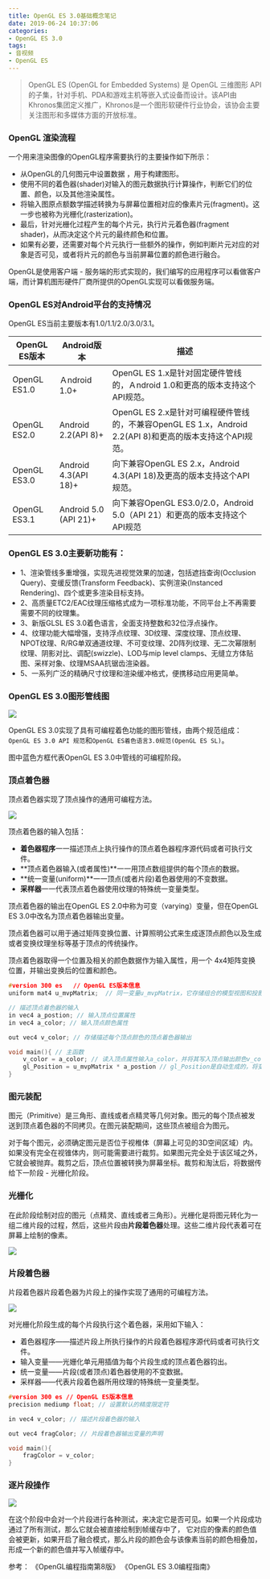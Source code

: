 ```yaml
---
title: OpenGL ES 3.0基础概念笔记
date: 2019-06-24 10:37:06
categories: 
- OpenGL ES 3.0
tags:
- 音视频
- OpenGL ES
---
```


> OpenGL ES (OpenGL for Embedded Systems) 是 OpenGL 三维图形 API 的子集，针对手机、PDA和游戏主机等嵌入式设备而设计。该API由Khronos集团定义推广，Khronos是一个图形软硬件行业协会，该协会主要关注图形和多媒体方面的开放标准。

### OpenGL 渲染流程

一个用来渲染图像的OpenGL程序需要执行的主要操作如下所示：

- 从OpenGL的几何图元中设置数据 ，用于构建图形。
- 使用不同的着色器(shader)对输入的图元数据执行计算操作，判断它们的位置、颜色，以及其他渲染属性。
- 将输入图原点额数学描述转换为与屏幕位置相对应的像素片元(fragment)。这一步也被称为光栅化(rasterization)。
- 最后，针对光栅化过程产生的每个片元，执行片元着色器(fragment shader)，从而决定这个片元的最终颜色和位置。
- 如果有必要，还需要对每个片元执行一些额外的操作，例如判断片元对应的对象是否可见，或者将片元的颜色与当前屏幕位置的颜色进行融合。

OpenGL是使用客户端 - 服务端的形式实现的，我们编写的应用程序可以看做客户端，而计算机图形硬件厂商所提供的OpenGL实现可以看做服务端。

### OpenGL ES对Android平台的支持情况

OpenGL ES当前主要版本有1.0/1.1/2.0/3.0/3.1。

| OpenGL ES版本 | Android版本           | 描述                                                         |
| ------------- | --------------------- | ------------------------------------------------------------ |
| OpenGL ES1.0  | Ａndroid 1.0+         | OpenGL ES 1.x是针对固定硬件管线的，Ａndroid 1.0和更高的版本支持这个API规范。 |
| OpenGL ES2.0  | Android 2.2(API 8)+   | OpenGL ES 2.x是针对可编程硬件管线的，不兼容OpenGL ES 1.x，Android 2.2(API 8)和更高的版本支持这个API规范。 |
| OpenGL ES3.0  | Android 4.3(API 18)+  | 向下兼容OpenGL ES 2.x，Android 4.3(API 18)及更高的版本支持这个API规范。 |
| OpenGL ES3.1  | Android 5.0 (API 21)+ | 向下兼容OpenGL ES3.0/2.0，Android 5.0（API 21）和更高的版本支持这个API规范 |

### OpenGL ES 3.0主要新功能有：

- 1、渲染管线多重增强，实现先进视觉效果的加速，包括遮挡查询(Occlusion Query)、变缓反馈(Transform Feedback)、实例渲染(Instanced Rendering)、四个或更多渲染目标支持。
- 2、高质量ETC2/EAC纹理压缩格式成为一项标准功能，不同平台上不再需要需要不同的纹理集。
- 3、新版GLSL ES 3.0着色语言，全面支持整数和32位浮点操作。
- 4、纹理功能大幅增强，支持浮点纹理、3D纹理、深度纹理、顶点纹理、NPOT纹理、R/RG单双通道纹理、不可变纹理、2D阵列纹理、无二次幂限制纹理、阴影对比、调配(swizzle)、LOD与mip level clamps、无缝立方体贴图、采样对象、纹理MSAA抗锯齿渲染器。
- 5、一系列广泛的精确尺寸纹理和渲染缓冲格式，便携移动应用更简单。

### OpenGL ES 3.0图形管线图



![](OpenGL-ES-3-0基础概念/OpenGLES3-1.png)

OpenGL ES 3.0实现了具有可编程着色功能的图形管线，由两个规范组成：`OpenGL ES 3.0 API 规范`和`OpenGL ES着色语言3.0规范(OpenGL ES SL)`。

图中蓝色方框代表OpenGL ES 3.0中管线的可编程阶段。



### 顶点着色器

顶点着色器实现了顶点操作的通用可编程方法。

![](OpenGL-ES-3-0基础概念/OpenGLES3-2.png)



顶点着色器的输入包括：

- **着色器程序**一一描述顶点上执行操作的顶点着色器程序源代码或者可执行文件。
- **顶点着色器输入(或者属性)**一一用顶点数组提供的每个顶点的数据。
- **统一变量(uniform)**一一顶点(或者片段)着色器使用的不变数据。
- **采样器**一一代表顶点着色器使用纹理的特殊统一变量类型。

顶点着色器的输出在OpenGL ES 2.0中称为可变（varying）变量，但在OpenGL ES 3.0中改名为顶点着色器输出变量。

顶点着色器可以用于通过矩阵变换位置、计算照明公式来生成逐顶点颜色以及生成或者变换纹理坐标等基于顶点的传统操作。

顶点着色器取得一个位置及相关的颜色数据作为输入属性，用一个 4x4矩阵变换位置，并输出变换后的位置和颜色。

```c
#version 300 es   // OpenGL ES版本信息
uniform mat4 u_mvpMatrix;  // 同一变量u_mvpMatrix，它存储组合的模型视图和投影矩阵。

// 描述顶点着色器的输入
in vec4 a_postion; // 输入顶点位置属性
in vec4 a_color; // 输入顶点颜色属性

out vec4 v_color; // 存储描述每个顶点颜色的顶点着色器输出

void main(){ // 主函数
	v_color = a_color; // 读入顶点属性输入a_color，并将其写入顶点输出颜色v_color
	gl_Position = u_mvpMatrix * a_postion // gl_Position是自动生成的，将变换后的顶点位置写入gl_Position输出
}
```



### 图元装配

图元（Primitive）是三角形、直线或者点精灵等几何对象。图元的每个顶点被发送到顶点着色器的不同拷贝。在图元装配期间，这些顶点被组合为图元。

对于每个图元，必须确定图元是否位于视椎体（屏幕上可见的3D空间区域）内。如果没有完全在视锥体内，则可能需要进行裁剪。如果图元完全处于该区域之外，它就会被抛弃。裁剪之后，顶点位置被转换为屏幕坐标。裁剪和淘汰后，将数据传给下一阶段 - 光栅化阶段。

### 光栅化

在此阶段绘制对应的图元（点精灵、直线或者三角形）。光栅化是将图元转化为一组二维片段的过程，然后，这些片段由**片段着色器**处理。这些二维片段代表着可在屏幕上绘制的像素。

![](OpenGL-ES-3-0基础概念/OpenGLES3-3.png)



### 片段着色器

片段着色器片段着色器为片段上的操作实现了通用的可编程方法。

![](OpenGL-ES-3-0基础概念/OpenGLES3-4.png)

对光栅化阶段生成的每个片段执行这个着色器，采用如下输入：

- 着色器程序——描述片段上所执行操作的片段着色器程序源代码或者可执行文件。
- 输入变量——光姗化单元用插值为每个片段生成的顶点着色器钧出。
- 统一变量——片段(或者顶点)着色器使用的不变数据。
- 采样器——代表片段着色器所用纹理的特殊统一变量类型。

```c
#version 300 es // OpenGL ES版本信息
precision mediump float; // 设置默认的精度限定符

in vec4 v_color; // 描述片段着色器的输入

out vec4 fragColor; // 片段着色器输出变量的声明

void main(){
    fragColor = v_color;
}
```

### 逐片段操作

![](OpenGL-ES-3-0基础概念/OpenGLES3-5.png)

在这个阶段中会对一个片段进行各种测试，来决定它是否可见。如果一个片段成功通过了所有测试，那么它就会被直接绘制到帧缓存中了， 它对应的像素的颜色值会被更新，如果开启了融合模式，那么片段的颜色会与该像素当前的颜色相叠加，形成一个新的颜色值并写入帧缓存中。



参考：
《OpenGL编程指南第8版》
《OpenGL ES 3.0编程指南》